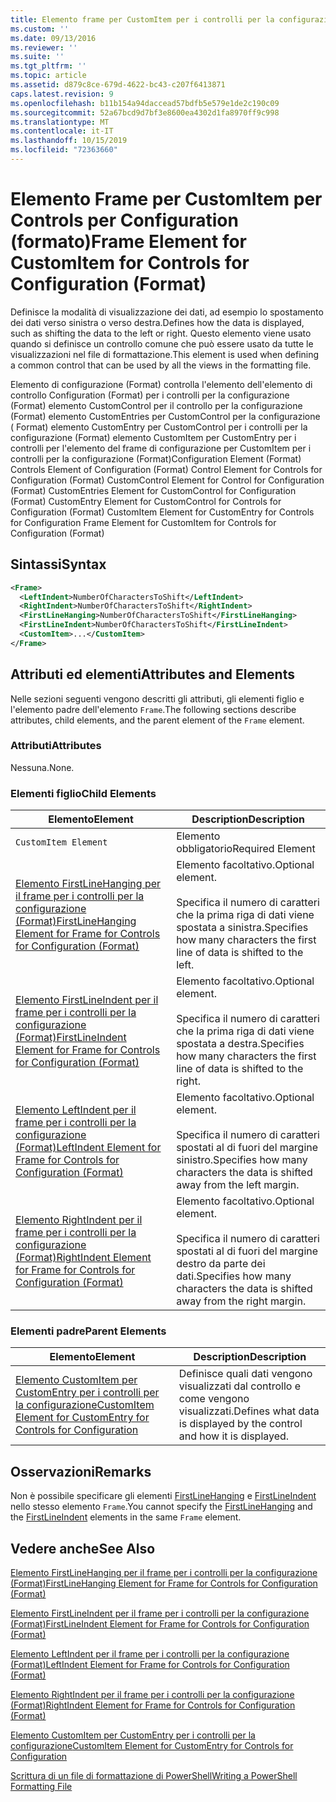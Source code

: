 ```yaml
---
title: Elemento frame per CustomItem per i controlli per la configurazione (Format) | Microsoft Docs
ms.custom: ''
ms.date: 09/13/2016
ms.reviewer: ''
ms.suite: ''
ms.tgt_pltfrm: ''
ms.topic: article
ms.assetid: d879c8ce-679d-4622-bc43-c207f6413871
caps.latest.revision: 9
ms.openlocfilehash: b11b154a94daccead57bdfb5e579e1de2c190c09
ms.sourcegitcommit: 52a67bcd9d7bf3e8600ea4302d1fa8970ff9c998
ms.translationtype: MT
ms.contentlocale: it-IT
ms.lasthandoff: 10/15/2019
ms.locfileid: "72363660"
---
```

# <a name="frame-element-for-customitem-for-controls-for-configuration-format"></a><span data-ttu-id="4f558-102">Elemento Frame per CustomItem per Controls per Configuration (formato)</span><span class="sxs-lookup"><span data-stu-id="4f558-102">Frame Element for CustomItem for Controls for Configuration (Format)</span></span>

<span data-ttu-id="4f558-103">Definisce la modalità di visualizzazione dei dati, ad esempio lo spostamento dei dati verso sinistra o verso destra.</span><span class="sxs-lookup"><span data-stu-id="4f558-103">Defines how the data is displayed, such as shifting the data to the left or right.</span></span> <span data-ttu-id="4f558-104">Questo elemento viene usato quando si definisce un controllo comune che può essere usato da tutte le visualizzazioni nel file di formattazione.</span><span class="sxs-lookup"><span data-stu-id="4f558-104">This element is used when defining a common control that can be used by all the views in the formatting file.</span></span>

<span data-ttu-id="4f558-105">Elemento di configurazione (Format) controlla l'elemento dell'elemento di controllo Configuration (Format) per i controlli per la configurazione (Format) elemento CustomControl per il controllo per la configurazione (Format) elemento CustomEntries per CustomControl per la configurazione ( Format) elemento CustomEntry per CustomControl per i controlli per la configurazione (Format) elemento CustomItem per CustomEntry per i controlli per l'elemento del frame di configurazione per CustomItem per i controlli per la configurazione (Format)</span><span class="sxs-lookup"><span data-stu-id="4f558-105">Configuration Element (Format) Controls Element of Configuration (Format) Control Element for Controls for Configuration (Format) CustomControl Element for Control for Configuration (Format) CustomEntries Element for CustomControl for Configuration (Format) CustomEntry Element for CustomControl for Controls for Configuration (Format) CustomItem Element for CustomEntry for Controls for Configuration Frame Element for CustomItem for Controls for Configuration (Format)</span></span>

## <a name="syntax"></a><span data-ttu-id="4f558-106">Sintassi</span><span class="sxs-lookup"><span data-stu-id="4f558-106">Syntax</span></span>

```xml
<Frame>
  <LeftIndent>NumberOfCharactersToShift</LeftIndent>
  <RightIndent>NumberOfCharactersToShift</RightIndent>
  <FirstLineHanging>NumberOfCharactersToShift</FirstLineHanging>
  <FirstLineIndent>NumberOfCharactersToShift</FirstLineIndent>
  <CustomItem>...</CustomItem>
</Frame>
```

## <a name="attributes-and-elements"></a><span data-ttu-id="4f558-107">Attributi ed elementi</span><span class="sxs-lookup"><span data-stu-id="4f558-107">Attributes and Elements</span></span>

<span data-ttu-id="4f558-108">Nelle sezioni seguenti vengono descritti gli attributi, gli elementi figlio e l'elemento padre dell'elemento `Frame`.</span><span class="sxs-lookup"><span data-stu-id="4f558-108">The following sections describe attributes, child elements, and the parent element of the `Frame` element.</span></span>

### <a name="attributes"></a><span data-ttu-id="4f558-109">Attributi</span><span class="sxs-lookup"><span data-stu-id="4f558-109">Attributes</span></span>

<span data-ttu-id="4f558-110">Nessuna.</span><span class="sxs-lookup"><span data-stu-id="4f558-110">None.</span></span>

### <a name="child-elements"></a><span data-ttu-id="4f558-111">Elementi figlio</span><span class="sxs-lookup"><span data-stu-id="4f558-111">Child Elements</span></span>

|<span data-ttu-id="4f558-112">Elemento</span><span class="sxs-lookup"><span data-stu-id="4f558-112">Element</span></span>|<span data-ttu-id="4f558-113">Description</span><span class="sxs-lookup"><span data-stu-id="4f558-113">Description</span></span>|
|-------------|-----------------|
|`CustomItem Element`|<span data-ttu-id="4f558-114">Elemento obbligatorio</span><span class="sxs-lookup"><span data-stu-id="4f558-114">Required Element</span></span>|
|[<span data-ttu-id="4f558-115">Elemento FirstLineHanging per il frame per i controlli per la configurazione (Format)</span><span class="sxs-lookup"><span data-stu-id="4f558-115">FirstLineHanging Element for Frame for Controls for Configuration (Format)</span></span>](./firstlinehanging-element-for-frame-for-controls-for-configuration-format.md)|<span data-ttu-id="4f558-116">Elemento facoltativo.</span><span class="sxs-lookup"><span data-stu-id="4f558-116">Optional element.</span></span><br /><br /> <span data-ttu-id="4f558-117">Specifica il numero di caratteri che la prima riga di dati viene spostata a sinistra.</span><span class="sxs-lookup"><span data-stu-id="4f558-117">Specifies how many characters the first line of data is shifted to the left.</span></span>|
|[<span data-ttu-id="4f558-118">Elemento FirstLineIndent per il frame per i controlli per la configurazione (Format)</span><span class="sxs-lookup"><span data-stu-id="4f558-118">FirstLineIndent Element for Frame for Controls for Configuration (Format)</span></span>](./firstlineindent-element-for-frame-for-controls-for-configuration-format.md)|<span data-ttu-id="4f558-119">Elemento facoltativo.</span><span class="sxs-lookup"><span data-stu-id="4f558-119">Optional element.</span></span><br /><br /> <span data-ttu-id="4f558-120">Specifica il numero di caratteri che la prima riga di dati viene spostata a destra.</span><span class="sxs-lookup"><span data-stu-id="4f558-120">Specifies how many characters the first line of data is shifted to the right.</span></span>|
|[<span data-ttu-id="4f558-121">Elemento LeftIndent per il frame per i controlli per la configurazione (Format)</span><span class="sxs-lookup"><span data-stu-id="4f558-121">LeftIndent Element for Frame for Controls for Configuration (Format)</span></span>](./leftindent-element-for-frame-for-controls-for-configuration-format.md)|<span data-ttu-id="4f558-122">Elemento facoltativo.</span><span class="sxs-lookup"><span data-stu-id="4f558-122">Optional element.</span></span><br /><br /> <span data-ttu-id="4f558-123">Specifica il numero di caratteri spostati al di fuori del margine sinistro.</span><span class="sxs-lookup"><span data-stu-id="4f558-123">Specifies how many characters the data is shifted away from the left margin.</span></span>|
|[<span data-ttu-id="4f558-124">Elemento RightIndent per il frame per i controlli per la configurazione (Format)</span><span class="sxs-lookup"><span data-stu-id="4f558-124">RightIndent Element for Frame for Controls for Configuration (Format)</span></span>](./rightindent-element-for-frame-for-controls-for-configuration-format.md)|<span data-ttu-id="4f558-125">Elemento facoltativo.</span><span class="sxs-lookup"><span data-stu-id="4f558-125">Optional element.</span></span><br /><br /> <span data-ttu-id="4f558-126">Specifica il numero di caratteri spostati al di fuori del margine destro da parte dei dati.</span><span class="sxs-lookup"><span data-stu-id="4f558-126">Specifies how many characters the data is shifted away from the right margin.</span></span>|

### <a name="parent-elements"></a><span data-ttu-id="4f558-127">Elementi padre</span><span class="sxs-lookup"><span data-stu-id="4f558-127">Parent Elements</span></span>

|<span data-ttu-id="4f558-128">Elemento</span><span class="sxs-lookup"><span data-stu-id="4f558-128">Element</span></span>|<span data-ttu-id="4f558-129">Description</span><span class="sxs-lookup"><span data-stu-id="4f558-129">Description</span></span>|
|-------------|-----------------|
|[<span data-ttu-id="4f558-130">Elemento CustomItem per CustomEntry per i controlli per la configurazione</span><span class="sxs-lookup"><span data-stu-id="4f558-130">CustomItem Element for CustomEntry for Controls for Configuration</span></span>](./customitem-element-for-customentry-for-controls-for-configuration-format.md)|<span data-ttu-id="4f558-131">Definisce quali dati vengono visualizzati dal controllo e come vengono visualizzati.</span><span class="sxs-lookup"><span data-stu-id="4f558-131">Defines what data is displayed by the control and how it is displayed.</span></span>|

## <a name="remarks"></a><span data-ttu-id="4f558-132">Osservazioni</span><span class="sxs-lookup"><span data-stu-id="4f558-132">Remarks</span></span>

<span data-ttu-id="4f558-133">Non è possibile specificare gli elementi [FirstLineHanging](./firstlinehanging-element-for-frame-for-controls-for-configuration-format.md) e [FirstLineIndent](./firstlineindent-element-for-frame-for-controls-for-configuration-format.md) nello stesso elemento `Frame`.</span><span class="sxs-lookup"><span data-stu-id="4f558-133">You cannot specify the [FirstLineHanging](./firstlinehanging-element-for-frame-for-controls-for-configuration-format.md) and the [FirstLineIndent](./firstlineindent-element-for-frame-for-controls-for-configuration-format.md) elements in the same `Frame` element.</span></span>

## <a name="see-also"></a><span data-ttu-id="4f558-134">Vedere anche</span><span class="sxs-lookup"><span data-stu-id="4f558-134">See Also</span></span>

[<span data-ttu-id="4f558-135">Elemento FirstLineHanging per il frame per i controlli per la configurazione (Format)</span><span class="sxs-lookup"><span data-stu-id="4f558-135">FirstLineHanging Element for Frame for Controls for Configuration (Format)</span></span>](./firstlinehanging-element-for-frame-for-controls-for-configuration-format.md)

[<span data-ttu-id="4f558-136">Elemento FirstLineIndent per il frame per i controlli per la configurazione (Format)</span><span class="sxs-lookup"><span data-stu-id="4f558-136">FirstLineIndent Element for Frame for Controls for Configuration (Format)</span></span>](./firstlineindent-element-for-frame-for-controls-for-configuration-format.md)

[<span data-ttu-id="4f558-137">Elemento LeftIndent per il frame per i controlli per la configurazione (Format)</span><span class="sxs-lookup"><span data-stu-id="4f558-137">LeftIndent Element for Frame for Controls for Configuration (Format)</span></span>](./leftindent-element-for-frame-for-controls-for-configuration-format.md)

[<span data-ttu-id="4f558-138">Elemento RightIndent per il frame per i controlli per la configurazione (Format)</span><span class="sxs-lookup"><span data-stu-id="4f558-138">RightIndent Element for Frame for Controls for Configuration (Format)</span></span>](./rightindent-element-for-frame-for-controls-for-configuration-format.md)

[<span data-ttu-id="4f558-139">Elemento CustomItem per CustomEntry per i controlli per la configurazione</span><span class="sxs-lookup"><span data-stu-id="4f558-139">CustomItem Element for CustomEntry for Controls for Configuration</span></span>](./customitem-element-for-customentry-for-controls-for-configuration-format.md)

[<span data-ttu-id="4f558-140">Scrittura di un file di formattazione di PowerShell</span><span class="sxs-lookup"><span data-stu-id="4f558-140">Writing a PowerShell Formatting File</span></span>](./writing-a-powershell-formatting-file.md)
